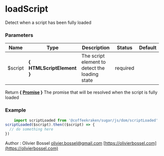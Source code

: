 # loadScript

Detect when a script has been fully loaded


### Parameters
Name  |  Type  |  Description  |  Status  |  Default
------------  |  ------------  |  ------------  |  ------------  |  ------------
$script  |  **{ HTMLScriptElement }**  |  The script element to detect the loading state  |  required  |

Return **{ [Promise](https://developer.mozilla.org/fr/docs/Web/JavaScript/Reference/Objets_globaux/Promise) }** The promise that will be resolved when the script is fully loaded

### Example
```js
	import scriptLoaded from '@coffeekraken/sugar/js/dom/scriptLoaded'
scriptLoaded($script).then(($script) => {
  // do something here
})
```
Author : Olivier Bossel [olivier.bossel@gmail.com](mailto:olivier.bossel@gmail.com) [https://olivierbossel.com](https://olivierbossel.com)